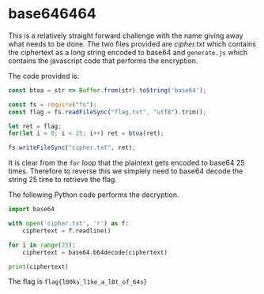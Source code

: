 # base646464

This is a relatively straight forward challenge with the name giving away what needs to be done. The two files provided are *cipher.txt* which contains the ciphertext as a long string encoded to base64 and `generate.js` which contains the javascript code that performs the encryption.

The code provided is:
```javascript
const btoa = str => Buffer.from(str).toString('base64');

const fs = require("fs");
const flag = fs.readFileSync("flag.txt", "utf8").trim();

let ret = flag;
for(let i = 0; i < 25; i++) ret = btoa(ret);

fs.writeFileSync("cipher.txt", ret);
```
It is clear from the `for` loop that the plaintext gets encoded to base64 25 times. Therefore to reverse this we simplely need to base64 decode the string 25 time to retrieve the flag.

The following Python code performs the decryption.
```python
import base64

with open('cipher.txt', 'r') as f:
    ciphertext = f.readline()

for i in range(25):
    ciphertext = base64.b64decode(ciphertext)

print(ciphertext)
```
The flag is `flag{l00ks_l1ke_a_l0t_of_64s}`

